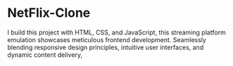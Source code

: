 # NetFlix-Clone
I build this project with HTML, CSS, and JavaScript, this streaming platform emulation showcases meticulous frontend development. Seamlessly blending responsive design principles, intuitive user interfaces, and dynamic content delivery, 
